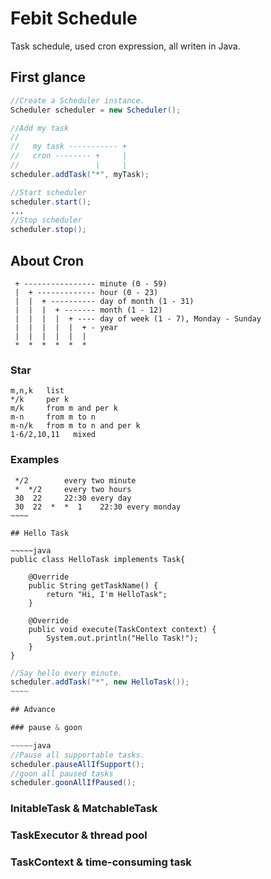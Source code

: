 Febit Schedule
==============

Task schedule, used cron expression, all writen in Java.

## First glance

~~~~~java
//Create a Scheduler instance.
Scheduler scheduler = new Scheduler();

//Add my task
//
//   my task ----------- +
//   cron -------- +     |  
//                 |     |  
scheduler.addTask("*", myTask);

//Start scheduler
scheduler.start();
...
//Stop scheduler
scheduler.stop();
~~~~~

## About Cron

~~~~~
 + ---------------- minute (0 - 59)
 |  + ------------- hour (0 - 23)
 |  |  + ---------- day of month (1 - 31)
 |  |  |  + ------- month (1 - 12)
 |  |  |  |  + ---- day of week (1 - 7), Monday - Sunday
 |  |  |  |  |  + - year
 |  |  |  |  |  |  
 *  *  *  *  *  *  
~~~~~
### Star

~~~~~
m,n,k   list
*/k     per k
m/k     from m and per k
m-n     from m to n
m-n/k   from m to n and per k
1-6/2,10,11   mixed
~~~~~

### Examples

~~~~~
 */2        every two minute
 *  */2     every two hours
 30  22     22:30 every day
 30  22  *  *  1    22:30 every monday
~~~~

## Hello Task

~~~~~java
public class HelloTask implements Task{

    @Override
    public String getTaskName() {
        return "Hi, I'm HelloTask";
    }

    @Override
    public void execute(TaskContext context) {
        System.out.println("Hello Task!");
    }
}
~~~~~
~~~~~java
//Say hello every minute.
scheduler.addTask("*", new HelloTask());
~~~~

## Advance

### pause & goon

~~~~~java
//Pause all supportable tasks.
scheduler.pauseAllIfSupport();
//goon all paused tasks
scheduler.goonAllIfPaused();
~~~~~

### InitableTask & MatchableTask

### TaskExecutor & thread pool

### TaskContext & time-consuming task


